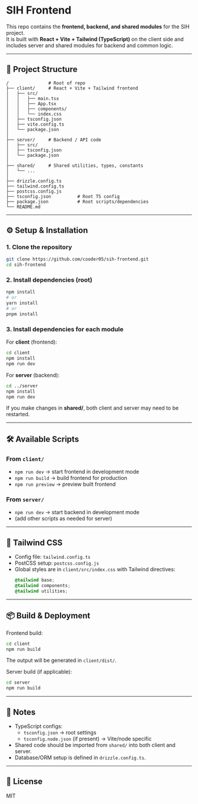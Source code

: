 # SIH Frontend

This repo contains the **frontend, backend, and shared modules** for the SIH project.  
It is built with **React + Vite + Tailwind (TypeScript)** on the client side and includes server and shared modules for backend and common logic.

---

## 🧰 Project Structure

```
/               # Root of repo
├── client/     # React + Vite + Tailwind frontend
│   ├── src/
│   │   ├── main.tsx
│   │   ├── App.tsx
│   │   ├── components/
│   │   └── index.css
│   ├── tsconfig.json
│   ├── vite.config.ts
│   └── package.json
│
├── server/     # Backend / API code
│   ├── src/
│   ├── tsconfig.json
│   └── package.json
│
├── shared/     # Shared utilities, types, constants
│   └── ...
│
├── drizzle.config.ts
├── tailwind.config.ts
├── postcss.config.js
├── tsconfig.json          # Root TS config
├── package.json           # Root scripts/dependencies
└── README.md
```

---

## ⚙️ Setup & Installation

### 1. Clone the repository
```bash
git clone https://github.com/cooder05/sih-frontend.git
cd sih-frontend
```

### 2. Install dependencies (root)
```bash
npm install
# or
yarn install
# or
pnpm install
```

### 3. Install dependencies for each module
For **client** (frontend):
```bash
cd client
npm install
npm run dev
```

For **server** (backend):
```bash
cd ../server
npm install
npm run dev
```

If you make changes in **shared/**, both client and server may need to be restarted.

---

## 🛠 Available Scripts

### From `client/`
- `npm run dev` → start frontend in development mode  
- `npm run build` → build frontend for production  
- `npm run preview` → preview built frontend  

### From `server/`
- `npm run dev` → start backend in development mode  
- (add other scripts as needed for server)

---

## 🎨 Tailwind CSS

- Config file: `tailwind.config.ts`  
- PostCSS setup: `postcss.config.js`  
- Global styles are in `client/src/index.css` with Tailwind directives:  
  ```css
  @tailwind base;
  @tailwind components;
  @tailwind utilities;
  ```

---

## 📦 Build & Deployment

Frontend build:
```bash
cd client
npm run build
```

The output will be generated in `client/dist/`.

Server build (if applicable):
```bash
cd server
npm run build
```

---

## 🧾 Notes

- TypeScript configs:  
  - `tsconfig.json` → root settings  
  - `tsconfig.node.json` (if present) → Vite/node specific  
- Shared code should be imported from `shared/` into both client and server.  
- Database/ORM setup is defined in `drizzle.config.ts`.  

---

## 📄 License

MIT
